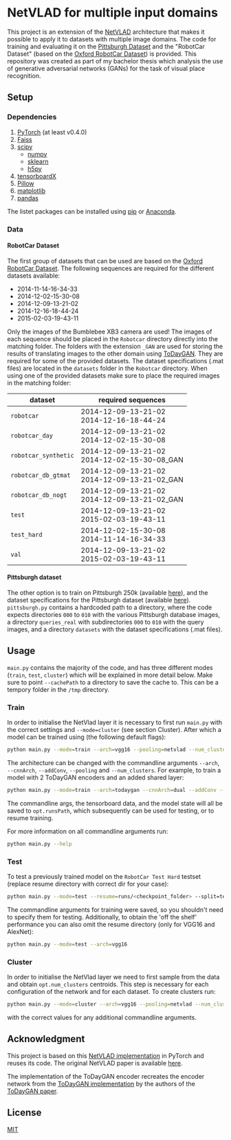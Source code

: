 # NetVLAD for multiple input domains

This project is an extension of the
[NetVLAD](https://www.di.ens.fr/willow/research/netvlad/) architecture that
makes it possible to apply it to datasets with multiple image domains. The code
for training and evaluating it on the
[Pittsburgh Dataset](http://www.ok.ctrl.titech.ac.jp/~torii/project/repttile/)
and the "RobotCar Dataset" (based on the
[Oxford RobotCar Dataset](https://robotcar-dataset.robots.ox.ac.uk/)) is
provided. This repository was created as part of my bachelor thesis which
analysis the use of generative adversarial networks (GANs) for the task of
visual place recognition.

## Setup

### Dependencies

1. [PyTorch](https://pytorch.org/get-started/locally/) (at least v0.4.0)
2. [Faiss](https://github.com/facebookresearch/faiss)
3. [scipy](https://www.scipy.org/)
    - [numpy](http://www.numpy.org/)
    - [sklearn](https://scikit-learn.org/stable/)
    - [h5py](https://www.h5py.org/)
4. [tensorboardX](https://github.com/lanpa/tensorboardX)
5. [Pillow](https://pillow.readthedocs.io/en/stable/)
6. [matplotlib](https://matplotlib.org/)
7. [pandas](https://pandas.pydata.org/)

The listet packages can be installed using [pip](https://pip.pypa.io/en/stable/)
or [Anaconda](https://www.anaconda.com/products/individual).

### Data

#### RobotCar Dataset

The first group of datasets that can be used are based on the
[Oxford RobotCar Dataset](https://robotcar-dataset.robots.ox.ac.uk/). The
following sequences are required for the different datasets available:
- 2014-11-14-16-34-33
- 2014-12-02-15-30-08
- 2014-12-09-13-21-02
- 2014-12-16-18-44-24
- 2015-02-03-19-43-11

Only the images of the Bumblebee XB3 camera are used!
The images of each sequence should be placed in the `Robotcar` directory
directly into the matching folder. The folders with the extension `_GAN` are
used for storing the results of translating images to the other domain using
[ToDayGAN](https://github.com/AAnoosheh/ToDayGAN). They are required for some
of the provided datasets. The dataset specifications (.mat files) are located in
the `datasets` folder in the `Robotcar` directory. When using one of the
provided datasets make sure to place the required images in the matching folder:

| dataset | required sequences |
| --- | --- |
| `robotcar` | 2014-12-09-13-21-02 <br> 2014-12-16-18-44-24 |
| `robotcar_day` | 2014-12-09-13-21-02 <br> 2014-12-02-15-30-08 |
| `robotcar_synthetic` | 2014-12-09-13-21-02 <br> 2014-12-02-15-30-08_GAN |
| `robotcar_db_gtmat` | 2014-12-09-13-21-02 <br> 2014-12-09-13-21-02_GAN |
| `robotcar_db_nogt` | 2014-12-09-13-21-02 <br> 2014-12-09-13-21-02_GAN |
| `test` | 2014-12-09-13-21-02 <br> 2015-02-03-19-43-11 |
| `test_hard` | 2014-12-02-15-30-08 <br> 2014-11-14-16-34-33 |
| `val` | 2014-12-09-13-21-02 <br> 2015-02-03-19-43-11 |

#### Pittsburgh dataset

The other option is to train on Pittsburgh 250k (available
[here](http://www.ok.ctrl.titech.ac.jp/~torii/project/repttile/)), and the
dataset specifications for the Pittsburgh dataset (available
[here](https://www.di.ens.fr/willow/research/netvlad/data/netvlad_v100_datasets.tar.gz)).
`pittsburgh.py` contains a hardcoded path to a directory, where the code expects
directories `000` to `010` with the various Pittsburgh database images, a
directory `queries_real` with subdirectories `000` to `010` with the query
images, and a directory `datasets` with the dataset specifications (.mat files).

## Usage

`main.py` contains the majority of the code, and has three different modes
(`train`, `test`, `cluster`) which will be explained in more detail below.
Make sure to point `--cachePath` to a directory to save the cache to. This can
be a tempory folder in the `/tmp` directory.

### Train

In order to initialise the NetVlad layer it is necessary to first run `main.py`
with the correct settings and `--mode=cluster` (see section Cluster). After
which a model can be trained using (the following default flags):
```bash
python main.py --mode=train --arch=vgg16 --pooling=netvlad --num_clusters=64
```

The architecture can be changed with the commandline arguments `--arch`,
`--cnnArch`, `--addConv`, `--pooling` and `--num_clusters`. For example, to
train a model with 2 ToDayGAN encoders and an added shared layer:
```bash
python main.py --mode=train --arch=todaygan --cnnArch=dual --addConv --encoderPath=<path_encoder_checkpoint> --pooling=netvlad --num_clusters=64
```

The commandline args, the tensorboard data, and the model state will all be
saved to `opt.runsPath`, which subsequently can be used for testing, or to
resume training.

For more information on all commandline arguments run:
```bash
python main.py --help
```

### Test

To test a previously trained model on the `RobotCar Test Hard` testset (replace
resume directory with correct dir for your case):
```bash
python main.py --mode=test --resume=runs/<checkpoint_folder> --split=test_hard
```

The commandline arguments for training were saved, so you shouldn't need to
specify them for testing.
Additionally, to obtain the 'off the shelf' performance you can also omit the
resume directory (only for VGG16 and AlexNet):
```bash
python main.py --mode=test --arch=vgg16
```

### Cluster

In order to initialise the NetVlad layer we need to first sample from the data
and obtain `opt.num_clusters` centroids. This step is necessary for each
configuration of the network and for each dataset. To create clusters run:
```bash
python main.py --mode=cluster --arch=vgg16 --pooling=netvlad --num_clusters=64
```
with the correct values for any additional commandline arguments.

## Acknowledgment

This project is based on this
[NetVLAD implementation](https://github.com/Nanne/pytorch-NetVlad) in PyTorch
and reuses its code. The original NetVLAD paper is available
[here](https://arxiv.org/abs/1511.07247).

The implementation of the ToDayGAN encoder recreates the encoder network from
the [ToDayGAN implementation](https://github.com/AAnoosheh/ToDayGAN) by the
authors of the [ToDayGAN paper](https://arxiv.org/abs/1809.09767).

## License
[MIT](https://choosealicense.com/licenses/mit/)
